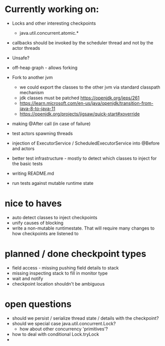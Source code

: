 # Currently working on:
- Locks and other interesting checkpoints
  - java.util.concurrent.atomic.*
- callbacks should be invoked by the scheduler thread and not by the actor threads
- Unsafe?
- off-heap graph - allows forking
- Fork to another jvm
  - we could export the classes to the other jvm via standard classpath mechanism
  - jdk classes must be patched https://openjdk.org/jeps/261
  - https://learn.microsoft.com/en-us/java/openjdk/transition-from-java-8-to-java-11
  - https://openjdk.org/projects/jigsaw/quick-start#xoverride
- making @After call (in case of failure)
- test actors spawning threads
- injection of ExecutorService / ScheduledExecutorService into @Before and actors
- better test infrastructure - mostly to detect which classes to inject for the basic tests
- writing README.md
 
- run tests against mutable runtime state

# nice to haves
- auto detect classes to inject checkpoints
- unify causes of blocking
- write a non-mutable runtimestate. That will require many changes to how checkpoints are listened to

# planned / done checkpoint types
- field access - missing pushing field details to stack
- missing inspecting stack to fill in monitor type
- wait and notify
- checkpoint location shouldn't be ambiguous

# open questions
- should we persist / serialize thread state / details with the checkpoint?
- should we special case java.util.concurrent.Lock?
  - how about other concurrency 'primitives'?
- how to deal with conditional Lock.tryLock
- 